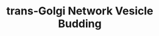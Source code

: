 ---
annotations:
- id: PW:0000181
  parent: regulatory pathway
  type: Pathway Ontology
  value: pathway pertinent to protein folding, sorting, modification, translocation
    and degradation
authors:
- ReactomeTeam
- Fehrhart
description: After passing through the Golgi complex, secretory cargo is packaged
  into post-Golgi transport intermediates (post-Golgi), which translocate plus-end
  directed along microtubules to the plasma membrane. There at least two classes of
  clathrin coated vesicles in cells, one predominantly Golgi-associated, involved
  in budding from the trans-Golgi network and the other at the plasma membrane. Here
  the clathrin-coated vesicles emerging from the Golgi apparatus are triggered by
  the heterotetrameric adaptor protein complex, AP-1 at the trans-Golgi network membrane.
  The cargo can be transmembrane, membrane associated or golgi luminal proteins. Each
  step in the vesicle sculpting pathway, gathers cargo and clathrin triskeletons,
  until a complete vesicular sphere is formed. With the scission of the membrane the
  vesicle is released and eventually losses its clathrin coat.  View original pathway
  at [http://www.reactome.org/PathwayBrowser/#DIAGRAM=199992 Reactome].
last-edited: 2021-01-25
organisms:
- Homo sapiens
redirect_from:
- /index.php/Pathway:WP3578
- /instance/WP3578
revision: null
schema-jsonld:
- '@context': https://schema.org/
  '@id': https://wikipathways.github.io/pathways/WP3578.html
  '@type': Dataset
  creator:
    '@type': Organization
    name: WikiPathways
  description: After passing through the Golgi complex, secretory cargo is packaged
    into post-Golgi transport intermediates (post-Golgi), which translocate plus-end
    directed along microtubules to the plasma membrane. There at least two classes
    of clathrin coated vesicles in cells, one predominantly Golgi-associated, involved
    in budding from the trans-Golgi network and the other at the plasma membrane.
    Here the clathrin-coated vesicles emerging from the Golgi apparatus are triggered
    by the heterotetrameric adaptor protein complex, AP-1 at the trans-Golgi network
    membrane. The cargo can be transmembrane, membrane associated or golgi luminal
    proteins. Each step in the vesicle sculpting pathway, gathers cargo and clathrin
    triskeletons, until a complete vesicular sphere is formed. With the scission of
    the membrane the vesicle is released and eventually losses its clathrin coat.  View
    original pathway at [http://www.reactome.org/PathwayBrowser/#DIAGRAM=199992 Reactome].
  keywords:
  - ACBD3
  - 'ACBD3 '
  - ACBD3:GOLGB1 dimer
  - ADP
  - AP-1 Complex
  - 'AP1B1 '
  - 'AP1G1 '
  - AP1G2
  - 'AP1G2 '
  - AP1G2:HGS:CHMP2A
  - 'AP1M1 '
  - 'AP1M2 '
  - 'AP1S1 '
  - 'AP1S2 '
  - 'AP1S3 '
  - 'AP3B1 '
  - 'AP3S1 '
  - AP4
  - AP4:APP
  - 'AP4B1 '
  - 'AP4E1 '
  - 'AP4M1 '
  - 'AP4S1 '
  - APP(18-770)
  - 'APP(18-770) '
  - 'ARF1 '
  - ARRB1
  - 'ARRB1 '
  - ATP
  - Arf1-GDP
  - Arf1-GTP
  - BLOC-1 Complex
  - BLOC1S1
  - 'BLOC1S1 '
  - BLOC1S3
  - 'BLOC1S3 '
  - BLOC1S4
  - 'BLOC1S4 '
  - BLOC1S6
  - 'BLOC1S6 '
  - CHMP2A
  - 'CHMP2A '
  - CLAT:AP1:CLVS
  - CLAT:AP1:CLVS:PI(3,5)P2
  - CLINT1
  - 'CLINT1 '
  - 'CLTA '
  - 'CLTB '
  - 'CLTC '
  - 'CLTC-1 '
  - 'CLVS1 '
  - 'CLVS2 '
  - 'CPD '
  - 'CTSZ '
  - Cargo
  - Cargo:AP-1:Arf1-GTP:beta-Arrestin-1:Vamp Complex
  - Cargo:AP-1:Beta-arrestin:Clathrin Triskelion:Vamp Complex
  - Cargo:AP-1:Beta-arrestin:Vamp:Clathrin Triskelion:Dynamin:Endophilin Complex
  - Clathrin Triskelion
  - 'Clathrin light chain '
  - Complex
  - 'DNAJC6 '
  - 'DNASE2 '
  - DNM2
  - 'DNM2 '
  - DTNBP1
  - 'DTNBP1 '
  - Destined
  - 'FTH1 '
  - 'FTL '
  - Ferritin Complex
  - 'GAK '
  - GBF1
  - GDP
  - 'GDP '
  - 'GNS '
  - 'GOLGB1 '
  - GOLGB1 homodimer
  - GTP
  - 'GTP '
  - Golgi-associated
  - HGS
  - 'HGS '
  - 'HIP1R '
  - HSC70:Auxillin
  - 'HSPA8 '
  - 'IGF2R '
  - Lysosome
  - Lysosome Cargo
  - Lysosome Destined
  - 'M6PR '
  - NAPA
  - 'NAPA '
  - 'NECAP1 '
  - 'OCRL '
  - PI(3,5)P2
  - 'PI(3,5)P2 '
  - 'PICALM '
  - 'PIK3C2A '
  - PUM1
  - 'PUM1 '
  - Pi
  - Plasma membrane
  - 'RAB5C '
  - SH3D19
  - 'SH3D19 '
  - SH3GL2
  - 'SH3GL2 '
  - SNAP23
  - 'SNAP23 '
  - 'SNAPIN '
  - 'SNX2 '
  - 'SNX5 '
  - 'SNX9 '
  - 'SORT1 '
  - STX4
  - 'STX4 '
  - Secretory granule
  - 'TBC1D8B '
  - 'TFRC(1-760) '
  - 'TGOLN2 '
  - 'TPD52 '
  - 'TPD52L1 '
  - TXNDC5
  - 'TXNDC5 '
  - The functional molecule forms a roughly spherical shell with a diameter of 12
    nm and contains a central cavity into which the insoluble mineral iron core is
    deposited. Iron metabolism provides a useful example of gene expression translational
    control. Increased iron levels stimulate the synthesis of the iron-binding protein,
    ferritin, without any corresponding increase in the amount of ferritin mRNA. The
    5'-UTR of both ferritin heavy chain mRNA and light chain mRNA contain a single
    iron-response element (IRE), a specific cis-acting regulatory sequence which forms
    a hairpin structure.
  - VAMP2
  - 'VAMP2 '
  - VAMP7
  - 'VAMP7 '
  - VAMP8
  - 'VAMP8 '
  - Vamp
  - Vamp2:SNAP23:Syn4
  - Vamp7:SNAP23:Syn4
  - Vamp8:SNAP23:Syn4
  - Vesicle Cargo
  - Vesicle Destined
  - 'YIPF6 '
  - complex
  - docking and fusion
  - fusion complex
  - proteins
  - vesicle docking and
  - vesicle interacting
  license: CC0
  name: trans-Golgi Network Vesicle Budding
seo: CreativeWork
title: trans-Golgi Network Vesicle Budding
wpid: WP3578
---